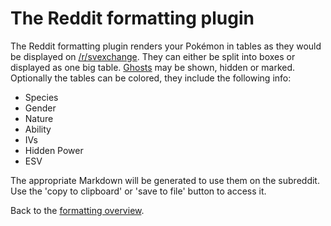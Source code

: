 # The Reddit formatting plugin

The Reddit formatting plugin renders your Pokémon in tables as they would be displayed on [/r/svexchange](https://reddit.com/r/svexchange). They can either be split into boxes or displayed as one big table. [Ghosts](../dumping/saves.md#ghosts) may be shown, hidden or marked. Optionally the tables can be colored, they include the following info:

  * Species
  * Gender
  * Nature
  * Ability
  * IVs
  * Hidden Power
  * ESV

The appropriate Markdown will be generated to use them on the subreddit. Use the 'copy to clipboard' or 'save to file' button to access it.

Back to the [formatting overview](../formatting.md).
